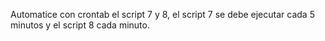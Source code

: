 Automatice con crontab el script 7 y 8, el script 7 se debe ejecutar cada 5 minutos y el script 8 cada minuto.
